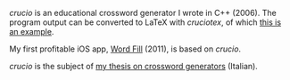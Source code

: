 _crucio_ is an educational crossword generator I wrote in C++ (2006). The program output can be converted to LaTeX with _cruciotex_, of which [this is an example](/examples/output/fill-in.pdf).

My first profitable iOS app, [Word Fill](https://j.mp/wordfill) (2011), is based on _crucio_.

_crucio_ is the subject of [my thesis on crossword generators](/thesis.pdf) (Italian).
